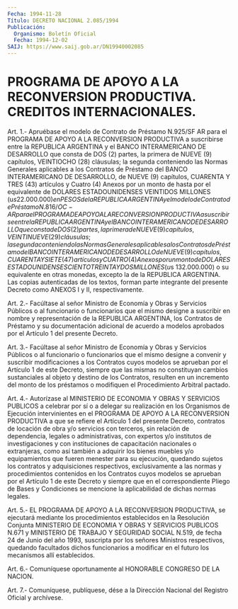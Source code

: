 ```yaml
---
Fecha: 1994-11-28
Título: DECRETO NACIONAL 2.085/1994
Publicación:
  Organismo: Boletín Oficial
  Fecha: 1994-12-02
SAIJ: https://www.saij.gob.ar/DN19940002085
---
```

# PROGRAMA DE APOYO A LA RECONVERSION PRODUCTIVA. CREDITOS INTERNACIONALES.

<a id="1"></a>
Art.  1.- Apruébase el modelo de Contrato de Préstamo N.925/SF AR  para el PROGRAMA  DE  APOYO  A  LA  RECONVERSION  PRODUCTIVA  a suscribirse  entre la REPUBLICA ARGENTINA y el BANCO INTERAMERICANO DE DESARROLLO  que  consta  de  DOS (2) partes, la primera de NUEVE (9) capítulos, VEINTIOCHO (28) cláusulas;  la  segunda  conteniendo las  Normas  Generales  aplicables a los Contratos de Préstamo  del BANCO  INTERAMERICANO  DE  DESARROLLO,   de  NUEVE  (9)  capítulos, CUARENTA Y TRES (43) artículos y Cuatro (4)  Anexos por un monto de hasta  por  el  equivalente  de  DOLARES ESTADOUNIDENSES  VEINTIDOS MILLONES (u$s 22.000.000) en PESOS  de  la REPUBLICA ARGENTINA y el modelo  de Contrato de Préstamo N.816/OC-AR  para  el  PROGRAMA  DE APOYO  A  LA    RECONVERSION  PRODUCTIVA  a  suscribirse  entre  la REPUBLICA ARGENTINA  y  el  BANCO  INTERAMERICANO DE DESARROLLO que consta  de  DOS  (2) partes, la primera  de  NUEVE  (9)  capítulos, VEINTINUEVE  (29) cláusulas;  la  segunda  conteniendo  las  Normas Generales  aplicables   a  los  Contratos  de  Préstamo  del  BANCO INTERAMERICANO DE DESARROLLO  de  NUEVE  (9)  capítulos, CUARENTA Y SIETE (47) artículos y CUATRO (4) Anexos por un  monto  de  DOLARES ESTADOUNIDENSES  CIENTO TREINTA Y DOS MILLONES (u$s 132.000.000)  o su  equivalente en  otras  monedas,  excepto  la  de  la  REPUBLICA ARGENTINA.  Las  copias  autenticadas  de  los textos, forman parte integrante del presente Decreto como ANEXOS I y II, respectivamente.

<a id="2"></a>
Art.  2.-  Facúltase  al  señor Ministro de Economía y Obras y Servicios Públicos o al funcionario  o  funcionarios  que  el mismo designe  a  suscribir  en  nombre  y representación de la REPUBLICA ARGENTINA, los Contratos de Préstamo  y  su documentación adicional de  acuerdo  a  modelos aprobados por el Artículo  1  del  presente Decreto.

<a id="3"></a>
Art.  3.-  Facúltase  al  señor Ministro de Economía y Obras y Servicios Públicos o al funcionario  o  funcionarios  que  el mismo designe  a  convenir  y  suscribir  modificaciones  a los Contratos cuyos  modelos  se  aprueban  por  el  Artículo  1 de este Decreto, siempre  que  las  mismas  no  constituyan cambios sustanciales  al objeto y destino de los Contratos,  resulten  en  un incremento del monto  de  los  préstamos  o  modifiquen el Procedimiento  Arbitral pactado.

<a id="4"></a>
Art.  4.-  Autorízase  al  MINISTERIO  DE  ECONOMIA  Y OBRAS Y SERVICIOS PUBLICOS a celebrar por sí o a delegar su realización  en los  Organismos de Ejecución intervinientes en el PROGRAMA DE APOYO A LA RECONVERSION  PRODUCTIVA  a  que  se refiere el Artículo 1 del presente Decreto, contratos de locación  de  obra y/o servicios con terceros, sin relación de dependencia, legales  o  administrativas, con expertos y/o institutos de investigaciones y con  instituciones de  capacitación  nacionales  o  extranjeras,  como  así también  a adquirir  los bienes muebles y/o equipamientos que fueren  menester para su ejecución,  quedando  sujetos los contratos y adquisiciones respectivos,  exclusivamente  a  las    normas    y  procedimientos contenidos  en  los  Contratos  cuyos  modelos se aprueban  por  el Artículo  1  de este Decreto y siempre que  en  el  correspondiente Pliego de Bases  y  Condiciones  se  mencione  la  aplicabilidad de dichas normas legales.

<a id="5"></a>
Art. 5.- EL PROGRAMA DE APOYO A LA RECONVERSION PRODUCTIVA, se ejecutará    mediante    los   procedimientos  establecidos  en  la Resolución Conjunta MINISTERIO  DE  ECONOMIA  Y  OBRAS  Y SERVICIOS PUBLICOS  N.671  y MINISTERIO DE TRABAJO Y SEGURIDAD SOCIAL  N.519, de fecha 24 de Junio  del  año  1993,  suscripta  por  los  señores Ministros  respectivos,  quedando facultados dichos funcionarios  a modificar  en  el  futuro  los    mecanismos    allí  establecidos.

<a id="6"></a>
Art. 6.- Comuníquese oportunamente al HONORABLE CONGRESO DE LA NACION.

<a id="7"></a>
Art. 7.- Comuníquese, publíquese, dése a la Dirección Nacional del Registro Oficial y archívese.